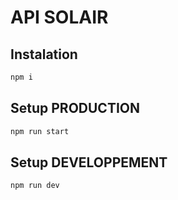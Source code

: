 # API SOLAIR

## Instalation
```bash
npm i
```

## Setup PRODUCTION
```bash
npm run start
```

## Setup DEVELOPPEMENT
```bash
npm run dev
```